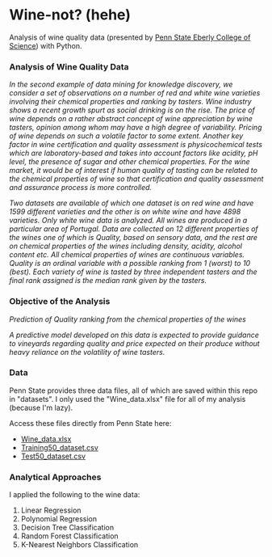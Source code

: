 # Wine-not? (hehe)

Analysis of wine quality data (presented by [Penn State Eberly College of Science](https://online.stat.psu.edu/stat508/lesson/analysis-wine-quality-data)) with Python.

### Analysis of Wine Quality Data

*In the second example of data mining for knowledge discovery, we consider a set of observations on a number of red and white wine varieties involving their chemical properties and ranking by tasters. Wine industry shows a recent growth spurt as social drinking is on the rise. The price of wine depends on a rather abstract concept of wine appreciation by wine tasters, opinion among whom may have a high degree of variability. Pricing of wine depends on such a volatile factor to some extent. Another key factor in wine certification and quality assessment is physicochemical tests which are laboratory-based and takes into account factors like acidity, pH level, the presence of sugar and other chemical properties. For the wine market, it would be of interest if human quality of tasting can be related to the chemical properties of wine so that certification and quality assessment and assurance process is more controlled.*

*Two datasets are available of which one dataset is on red wine and have 1599 different varieties and the other is on white wine and have 4898 varieties. Only white wine data is analyzed. All wines are produced in a particular area of Portugal. Data are collected on 12 different properties of the wines one of which is Quality, based on sensory data, and the rest are on chemical properties of the wines including density, acidity, alcohol content etc. All chemical properties of wines are continuous variables. Quality is an ordinal variable with a possible ranking from 1 (worst) to 10 (best). Each variety of wine is tasted by three independent tasters and the final rank assigned is the median rank given by the tasters.*

### Objective of the Analysis

*Prediction of Quality ranking from the chemical properties of the wines*

*A predictive model developed on this data is expected to provide guidance to vineyards regarding quality and price expected on their produce without heavy reliance on the volatility of wine tasters.*

### Data

Penn State provides three data files, all of which are saved within this repo in "datasets". I only used the "Wine_data.xlsx" file for all of my analysis (because I'm lazy).

Access these files directly from Penn State here:

* [Wine_data.xlsx](https://online.stat.psu.edu/onlinecourses/sites/stat508/files/Wine_data.xlsx)
* [Training50_dataset.csv](https://online.stat.psu.edu/onlinecourses/sites/stat508/files/Training50_winedata.csv)
* [Test50_dataset.csv](https://online.stat.psu.edu/onlinecourses/sites/stat508/files/Test50_winedata.csv)

### Analytical Approaches

I applied the following to the wine data:

1. Linear Regression
2. Polynomial Regression
3. Decision Tree Classification
4. Random Forest Classification
5. K-Nearest Neighbors Classification

